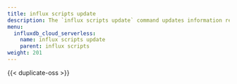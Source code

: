 ```yaml
---
title: influx scripts update
description: The `influx scripts update` command updates information related to an invokable script in InfluxDB.
menu:
  influxdb_cloud_serverless:
    name: influx scripts update
    parent: influx scripts
weight: 201
---
```


{{< duplicate-oss >}}
